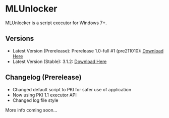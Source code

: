 # MLUnlocker
MLUnlocker is a script executor for Windows 7+.

## Versions
- Latest Version (Prerelease): Prerelease 1.0-full #1 (pre211010): [Download Here](https://github.com/BluetekT/MLUnlocker/releases/download/Prerelease1.0full-pre211010/MLUnlocker-pre1.0full-211010a.zip)
- Latest Version (Stable): 3.1.2: [Download Here](https://www.appska.tk/all)

## Changelog (Prerelease)
- Changed default script to PKI for safer use of application
- Now using PKI 1.1 executor API
- Changed log file style

More info coming soon...
